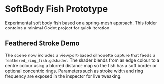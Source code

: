 # SoftBody Fish Prototype

Experimental soft body fish based on a spring-mesh approach.
This folder contains a minimal Godot project for quick iteration.

## Feathered Stroke Demo

The scene now includes a viewport-based silhouette capture that feeds a
`feathered_ring_fish.gdshader`. The shader blends from an edge colour to a
centre colour using a blurred distance map so the fish has a soft border or
optional concentric rings. Parameters such as stroke width and ring frequency
are exposed in the inspector for live tweaking.
